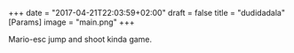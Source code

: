 +++
date = "2017-04-21T22:03:59+02:00"
draft = false
title = "dudidadala"
[Params]
image = "main.png"
+++

Mario-esc jump and shoot kinda game.
